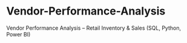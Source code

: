 # Vendor-Performance-Analysis
Vendor Performance Analysis – Retail Inventory &amp; Sales (SQL, Python, Power BI)
